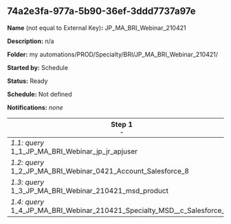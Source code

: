 ## 74a2e3fa-977a-5b90-36ef-3ddd7737a97e

**Name** (not equal to External Key)**:** JP_MA_BRI_Webinar_210421

**Description:** n/a

**Folder:** my automations/PROD/Specialty/BRI/JP_MA_BRI_Webinar_210421/

**Started by:** Schedule

**Status:** Ready

**Schedule:** Not defined

**Notifications:** _none_


| Step 1<br>_<small>-</small>_ | Step 2<br>_<small>-</small>_ | Step 3<br>_<small>-</small>_ | Step 4<br>_<small>-</small>_ |
| --- | --- | --- | --- |
| _1.1: query_<br>1_1_JP_MA_BRI_Webinar_jp_jr_apjuser | _2.1: query_<br>2_1_JP_MA_BRI_Webinar_210421_TargetList | _3.1: query_<br>3_1_JP_MA_BRI_Webinar_210421_sender_qa | _4.1: query_<br>4_1_JP_MA_BRI_Webinar_210421_exclude_etc |
| _1.2: query_<br>1_2_JP_MA_BRI_Webinar_0421_Account_Salesforce_8 | _2.2: query_<br>bk_2_1_JP_MA_BRI_Webinar_210421_TargetList_2 | - | - |
| _1.3: query_<br>1_3_JP_MA_BRI_Webinar_210421_msd_product | _2.3: query_<br>2_1_JP_MA_BRI_Webinar_TargetList_excl | - | - |
| _1.4: query_<br>1_4_JP_MA_BRI_Webinar_210421_Specialty_MSD__c_Salesforce_qa | - | - | - |
